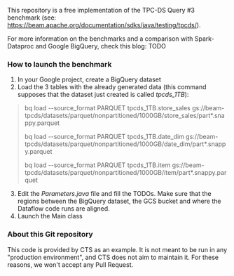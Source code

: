 This repository is a free implementation of the TPC-DS Query #3 benchmark
(see: https://beam.apache.org/documentation/sdks/java/testing/tpcds/).

For more information on the benchmarks and a comparison with Spark-Dataproc and Google BigQuery, check this blog: TODO

### How to launch the benchmark
1. In your Google project, create a BigQuery dataset
2. Load the 3 tables with the already generated data (this command supposes that the dataset just created is called *tpcds_1TB*):
>   bq load --source_format PARQUET tpcds_1TB.store_sales gs://beam-tpcds/datasets/parquet/nonpartitioned/1000GB/store_sales/part*.snappy.parquet
> 
>   bq load --source_format PARQUET tpcds_1TB.date_dim gs://beam-tpcds/datasets/parquet/nonpartitioned/1000GB/date_dim/part*.snappy.parquet
>
>   bq load --source_format PARQUET tpcds_1TB.item gs://beam-tpcds/datasets/parquet/nonpartitioned/1000GB/item/part*.snappy.parquet
3. Edit the _Parameters.java_ file and fill the TODOs. Make sure that the regions between the BigQuery dataset, the GCS bucket and where the Dataflow code runs are aligned.
4. Launch the Main class

### About this Git repository
This code is provided by CTS as an example. It is not meant to be run in any "production environment", and CTS does not aim to maintain it.
For these reasons, we won't accept any Pull Request.
